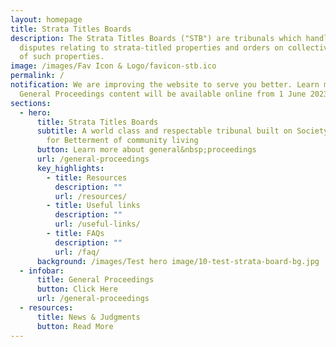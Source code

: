 ```yaml
---
layout: homepage
title: Strata Titles Boards
description: The Strata Titles Boards ("STB") are tribunals which handle
  disputes relating to strata-titled properties and orders on collective sales
  of such properties.
image: /images/Fav Icon & Logo/favicon-stb.ico
permalink: /
notification: We are improving the website to serve you better. Learn more about
  General Proceedings content will be available online from 1 June 2023.
sections:
  - hero:
      title: Strata Titles Boards
      subtitle: A world class and respectable tribunal built on Society’s Trust and
        for Betterment of community living
      button: Learn more about general&nbsp;proceedings
      url: /general-proceedings
      key_highlights:
        - title: Resources
          description: ""
          url: /resources/
        - title: Useful links
          description: ""
          url: /useful-links/
        - title: FAQs
          description: ""
          url: /faq/
      background: /images/Test hero image/10-test-strata-board-bg.jpg
  - infobar:
      title: General Proceedings
      button: Click Here
      url: /general-proceedings
  - resources:
      title: News & Judgments
      button: Read More
---
```

